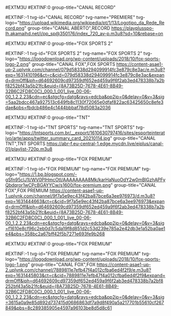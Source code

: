 #EXTM3U
#EXTINF:0 group-title="CANAL RECORD"

#EXTINF:-1 tvg-id="CANAL RECORD" tvg-name="PREMIERE" tvg-logo="https://upload.wikimedia.org/wikipedia/pt/1/13/Logotipo_da_Rede_Record.png" group-title="CANAL ABERTO",RECORD
https://playplusspo-lh.akamaihd.net/i/pp_sp@350176/index_720_av-p.m3u8?sd=10&rebase=on

#EXTM3U
#EXTINF:0 group-title="FOX SPORTS 2"

#EXTINF:-1 tvg-id="FOX SPORTS 2" tvg-name="FOX SPORTS 2" tvg-logo="https://logodownload.org/wp-content/uploads/2018/10/fox-sports-logo-2.png" group-title="CANAL FOX",FOX SPORTS
https://content-asae1-up-2.uplynk.com/channel/079d58338d294099914fc3e879c8e3ac/e.m3u8?exp=1631410196&ct=c&cid=079d58338d294099914fc3e879c8e3ac&expand=drmOff&iph=d64692609cd97359df652ed459a9f6f2ab3ed478338b7a2bf8252bf43a5b21fc&euid={8A73B25D-7678-4E61-8B49-32B6C2FD8C0C}_000_1_001_live_00-06-00_1.2.2.23&cdn=ec&stgcfg=datg&rays=edcba&pp2ip=0&delay=0&v=3&sig=5aa2bdcc467a927513c649fb8c1130f72065e0dfaf822ac63425650c8efe3dae&pbs=fbdcb486e4c1444bbbaf78d5083a2036

#EXTM3U
#EXTINF:0 group-title="TNT"

#EXTINF:-1 tvg-id="TNT SPORTS" tvg-name="TNT SPORTS" tvg-logo="https://tntsports.com.br/__export/1610630797416/sites/esporteinterativo/arte/apps/twitter_summary_card_20210114.jpg" group-title="CANAL TNT",TNT SPORTS
https://abr-f.eu-central-1.edge.mycdn.live/eiplus/canal-01/playlist-720p.m3u8

#EXTM3U
#EXTINF:0 group-title="FOX PREMIUM"

#EXTINF:-1 tvg-id="FOX PREMIUM" tvg-name="FOX PREMIUM" tvg-logo="https://1.bp.blogspot.com/-gSfn95clJ1I/WV0PlHmcOtI/AAAAAAAA8Mk/karHaNuoOdY2w0mBlGzhAPFyQbdqror1wCPcBGAYYCw/s1600/fox-premium.png" group-title="CANAL FOX",FOX PREMIUM
https://content-asae1-up-1.uplynk.com/channel/9f7a5e9ec43f42ba87bce6a3ee976973/d.m3u8?exp=1631444663&ct=c&cid=9f7a5e9ec43f42ba87bce6a3ee976973&expand=drmOff&iph=d64692609cd97359df652ed459a9f6f2ab3ed478338b7a2bf8252bf43a5b21fc&euid={8A73B25D-7678-4E61-8B49-32B6C2FD8C0C}_000_1_001_live_00-06-00_1.2.2.23&cdn=ec&stgcfg=datg&rays=edcba&pp2ip=0&delay=0&v=3&sig=f1610e8cf96c2eb0d7c5da19f8d851d2c53d239e785a2e42db3e1a52ba0ae1e4&pbs=358bc2a67bff42f5b7271e693fe9b268

#EXTM3U
#EXTINF:0 group-title="FOX PREMIUM"

#EXTINF:-1 tvg-id="FOX PREMIUM" tvg-name="FOX PREMIUM" tvg-logo="https://logodownload.org/wp-content/uploads/2018/10/fox-sports-logo-1.png" group-title="CANAL FOX",FOX 
https://content-asae1-up-2.uplynk.com/channel/7889811e7efb47f4a012cfba6ed4f2f9/e.m3u8?exp=1631445803&ct=c&cid=7889811e7efb47f4a012cfba6ed4f2f9&expand=drmOff&iph=d64692609cd97359df652ed459a9f6f2ab3ed478338b7a2bf8252bf43a5b21fc&euid={8A73B25D-7678-4E61-8B49-32B6C2FD8C0C}_000_1_001_live_00-06-00_1.2.2.23&cdn=ec&stgcfg=datg&rays=edcba&pp2ip=0&delay=0&v=3&sig=3615a0a9e85d892d737415d0686863df7a9d8f490a5a217701b55610cf267849&pbs=8c289385905e4597a96103be8d5d8c61

